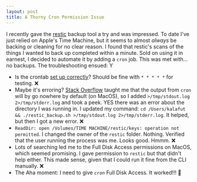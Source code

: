 ```yaml
---
layout: post
title: A Thorny Cron Permission Issue
---
```


I recently gave the [restic](https://restic.net/) backup tool a try and was impressed. To date I've just relied on Apple's
Time Machine, but it seems to almost _always_ be backing or cleaning for no clear reason. I found that restic's
scans of the things I wanted to back up completed within a minute. Sold on using it in earnest, I decided to automate it by adding a `cron` job. This was met with... no backups. The troubleshooting ensued:
Y
* Is the crontab [set up correctly](https://crontab.guru)? Should be fine with `* * * * *` for testing. ❌
* Maybe it's erroring? [Stack Overflow](https://apple.stackexchange.com/questions/38861/where-is-the-cron-log-file-in-macosx-lion) taught me that the output from `cron` will by go nowhere by default (on MacOS), so I added `>/tmp/stdout.log 2>/tmp/stderr.log` and took a peek. YES there was an error about the directory I was running in. I updated my command: `cd /Users/kalafut && ./restic_backup.sh >/tmp/stdout.log 2>/tmp/stderr.log`. It helped, but then I got a new error. ❌
* `ReadDir: open /Volumes/TIME MACHINE/restic/keys: operation not permitted`. I changed the owner of the `restic` folder. Nothing. Verified that the user running the process was me. Looks good. Hmmm. ❌
* Lots of searching led me to the Full Disk Access permissions on MacOS, which seemed promising. I gave permission to `restic` but that didn't help either. This made sense, given that I could run it fine from the CLI manually. ❌
* The Aha moment: I need to give _`cron`_ Full Disk Access. It worked!!! 🎉




